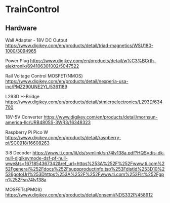 # TrainControl

## Hardware

Wall Adapter - 18V DC Output
https://www.digikey.com/en/products/detail/triad-magnetics/WSU180-1000/3094965

Power Plug
https://www.digikey.com/en/products/detail/w%C3%BCrth-elektronik/694106301002/5047522

Rail Voltage Control MOSFET(NMOS)
https://www.digikey.com/en/products/detail/nexperia-usa-inc/PMZ290UNE2YL/5361189

L293D H-Bridge
https://www.digikey.com/en/products/detail/stmicroelectronics/L293D/634700

18V-5V Converter
https://www.digikey.com/en/products/detail/mornsun-america-llc/URB4805S-3WR3/16348323

Raspberry Pi Pico W
https://www.digikey.com/en/products/detail/raspberry-pi/SC0918/16608263

3:8 Decoder
https://www.ti.com/lit/ds/symlink/sn74lv138a.pdf?HQS=dis-dk-null-digikeymode-dsf-pf-null-wwe&ts=1671854367342&ref_url=https%253A%252F%252Fwww.ti.com%252Fgeneral%252Fdocs%252Fsuppproductinfo.tsp%253FdistId%253D10%2526gotoUrl%253Dhttps%253A%252F%252Fwww.ti.com%252Flit%252Fgpn%252Fsn74lv138a

MOSFETs(PMOS)
https://www.digikey.com/en/products/detail/onsemi/NDS332P/458912